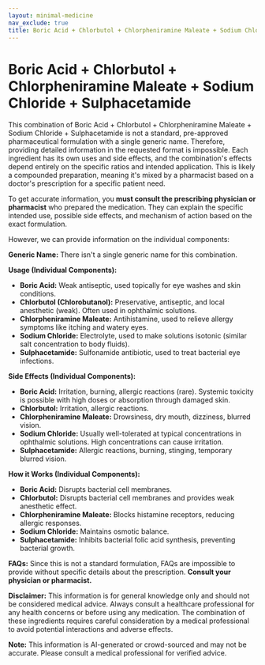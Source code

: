 ```yaml
---
layout: minimal-medicine
nav_exclude: true
title: Boric Acid + Chlorbutol + Chlorpheniramine Maleate + Sodium Chloride + Sulphacetamide
---
```


# Boric Acid + Chlorbutol + Chlorpheniramine Maleate + Sodium Chloride + Sulphacetamide

This combination of Boric Acid + Chlorbutol + Chlorpheniramine Maleate + Sodium Chloride + Sulphacetamide is not a standard, pre-approved pharmaceutical formulation with a single generic name.  Therefore, providing detailed information in the requested format is impossible.  Each ingredient has its own uses and side effects, and the combination's effects depend entirely on the specific ratios and intended application.  This is likely a compounded preparation, meaning it's mixed by a pharmacist based on a doctor's prescription for a specific patient need.

To get accurate information, you **must consult the prescribing physician or pharmacist** who prepared the medication. They can explain the specific intended use, possible side effects, and mechanism of action based on the exact formulation.

However, we can provide information on the individual components:


**Generic Name:**  There isn't a single generic name for this combination.

**Usage (Individual Components):**

* **Boric Acid:**  Weak antiseptic, used topically for eye washes and skin conditions.
* **Chlorbutol (Chlorobutanol):** Preservative, antiseptic, and local anesthetic (weak).  Often used in ophthalmic solutions.
* **Chlorpheniramine Maleate:** Antihistamine, used to relieve allergy symptoms like itching and watery eyes.
* **Sodium Chloride:**  Electrolyte, used to make solutions isotonic (similar salt concentration to body fluids).
* **Sulphacetamide:**  Sulfonamide antibiotic, used to treat bacterial eye infections.


**Side Effects (Individual Components):**

* **Boric Acid:** Irritation, burning, allergic reactions (rare). Systemic toxicity is possible with high doses or absorption through damaged skin.
* **Chlorbutol:**  Irritation, allergic reactions.
* **Chlorpheniramine Maleate:** Drowsiness, dry mouth, dizziness, blurred vision.
* **Sodium Chloride:**  Usually well-tolerated at typical concentrations in ophthalmic solutions. High concentrations can cause irritation.
* **Sulphacetamide:**  Allergic reactions, burning, stinging, temporary blurred vision.


**How it Works (Individual Components):**

* **Boric Acid:** Disrupts bacterial cell membranes.
* **Chlorbutol:**  Disrupts bacterial cell membranes and provides weak anesthetic effect.
* **Chlorpheniramine Maleate:** Blocks histamine receptors, reducing allergic responses.
* **Sodium Chloride:** Maintains osmotic balance.
* **Sulphacetamide:** Inhibits bacterial folic acid synthesis, preventing bacterial growth.


**FAQs:**  Since this is not a standard formulation, FAQs are impossible to provide without specific details about the prescription.  **Consult your physician or pharmacist.**


**Disclaimer:** This information is for general knowledge only and should not be considered medical advice.  Always consult a healthcare professional for any health concerns or before using any medication.  The combination of these ingredients requires careful consideration by a medical professional to avoid potential interactions and adverse effects.


**Note:** This information is AI-generated or crowd-sourced and may not be accurate. Please consult a medical professional for verified advice.